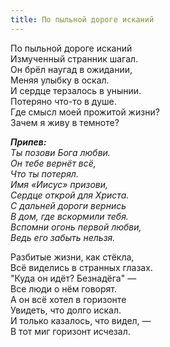 ```yaml
---
title: По пыльной дороге исканий
---
```


По пыльной дороге исканий  
Измученный странник шагал.  
Он брёл наугад в ожидании,  
Меняя улыбку в оскал.  
И сердце терзалось в унынии.  
Потеряно что-то в душе.  
Где смысл моей прожитой жизни?  
Зачем я живу в темноте?

*__Припев:__  
Ты позови Бога любви.  
Он тебе вернёт всё,   
Что ты потерял.  
Имя «Иисус» призови,  
Сердце открой для Христа.  
С дальней дороги вернись  
В дом, где вскормили тебя.  
Вспомни огонь первой любви,  
Ведь его забыть нельзя.*

Разбитые жизни, как стёкла,  
Всё виделись в странных глазах.  
"Куда он идёт? Безнадёга" —  
Все люди о нём говорят.  
А он всё хотел в горизонте  
Увидеть, что долго искал.  
И только казалось, что видел, —  
В тот миг горизонт исчезал.
